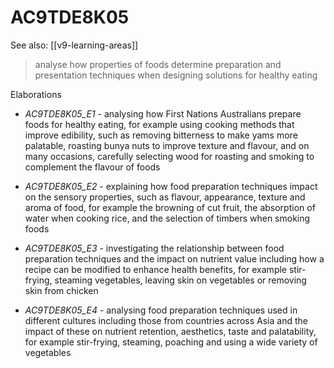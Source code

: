 
# AC9TDE8K05 

See also: [[v9-learning-areas]]

> analyse how properties of foods determine preparation and presentation techniques when designing solutions for healthy eating

Elaborations


- _AC9TDE8K05_E1_ - analysing how First Nations Australians prepare foods for healthy eating, for example using cooking methods that improve edibility, such as removing bitterness to make yams more palatable, roasting bunya nuts to improve texture and flavour, and on many occasions, carefully selecting wood for roasting and smoking to complement the flavour of foods

- _AC9TDE8K05_E2_ - explaining how food preparation techniques impact on the sensory properties, such as flavour, appearance, texture and aroma of food, for example the browning of cut fruit, the absorption of water when cooking rice, and the selection of timbers when smoking foods

- _AC9TDE8K05_E3_ - investigating the relationship between food preparation techniques and the impact on nutrient value including how a recipe can be modified to enhance health benefits, for example stir-frying, steaming vegetables, leaving skin on vegetables or removing skin from chicken

- _AC9TDE8K05_E4_ - analysing food preparation techniques used in different cultures including those from countries across Asia and the impact of these on nutrient retention, aesthetics, taste and palatability, for example stir-frying, steaming, poaching and using a wide variety of vegetables
